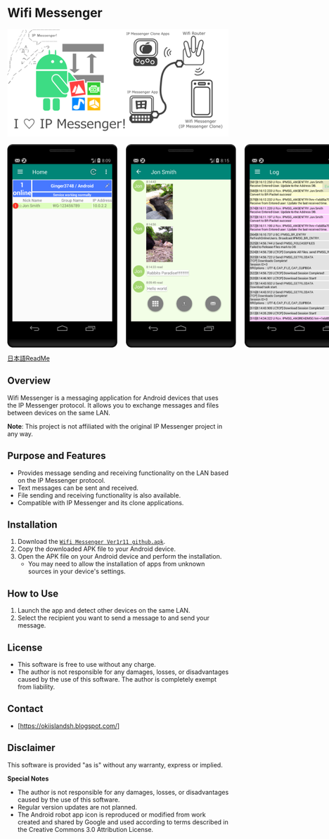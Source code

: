 # Wifi Messenger

![Feature Graphic](設計/for-store/図-フィーチャーグラフィック.png)

<div style="display: flex;">
  <img src="設計/for-store/playstore1.png" alt="Home Screen" style="margin-right: 20px; width: 250px;">
  <img src="設計/for-store/playstore2.png" alt="Chat Screen" style="margin-right: 20px; width: 250px;">
  <img src="設計/for-store/playstore3.png" alt="Event Log" style="width: 250px;">
</div>

[日本語ReadMe](README.ja.md)

## Overview

Wifi Messenger is a messaging application for Android devices that uses the IP Messenger protocol. It allows you to exchange messages and files between devices on the same LAN.

**Note**: This project is not affiliated with the original IP Messenger project in any way.

## Purpose and Features

-   Provides message sending and receiving functionality on the LAN based on the IP Messenger protocol.
-   Text messages can be sent and received.
-   File sending and receiving functionality is also available.
-   Compatible with IP Messenger and its clone applications.

## Installation

1. Download the [`Wifi Messenger Ver1r11 github.apk`](Wifi%20Messenger%20Ver1r11%20github.apk).
2.  Copy the downloaded APK file to your Android device.
3.  Open the APK file on your Android device and perform the installation.
    -   You may need to allow the installation of apps from unknown sources in your device's settings.

## How to Use

1.  Launch the app and detect other devices on the same LAN.
2.  Select the recipient you want to send a message to and send your message.

## License

-   This software is free to use without any charge.
-   The author is not responsible for any damages, losses, or disadvantages caused by the use of this software. The author is completely exempt from liability.

## Contact

-   [https://okiislandsh.blogspot.com/]

## Disclaimer

This software is provided "as is" without any warranty, express or implied.

**Special Notes**

*   The author is not responsible for any damages, losses, or disadvantages caused by the use of this software.
*   Regular version updates are not planned.
*   The Android robot app icon is reproduced or modified from work created and shared by Google and used according to terms described in the Creative Commons 3.0 Attribution License.
